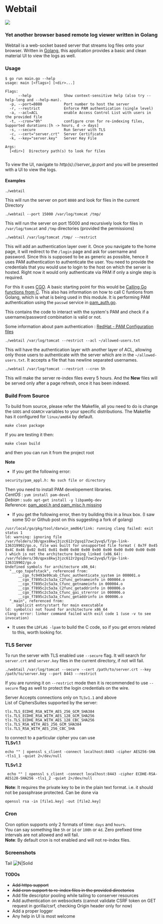 # Webtail

[![](https://goreportcard.com/badge/github.com/prateeknischal/webtail)](https://goreportcard.com/report/github.com/prateeknischal/webtail)

### Yet another browser based remote log viewer written in Golang

Webtail is a web-socket based server that streams log files onto your browser. Written in [Golang](https://golang.org), this application provides a basic and clean material UI to view the logs as well.

### Usage

```
$ go run main.go --help
usage: main [<flags>] [<dir>...]

Flags:
      --help               Show context-sensitive help (also try --help-long and --help-man).
  -p, --port=8080          Port number to host the server
  -r, --restrict           Enforce PAM authentication (single level)
  -a, --acl=ACL            enable Access Control List with users in the provided file
  -t, --cron="0h"          configure cron for re-indexing files, Supported durations:[h -> hours, d -> days]
  -s, --secure             Run Server with TLS
  -c, --cert="server.crt"  Server Certificate
  -k, --key="server.key"   Server Key File

Args:
  [<dir>]  Directory path(s) to look for files


```

To view the UI, navigate to *http(s)://server_ip:port* and you will be presented with a UI to view the logs.

#### Examples
```
./webtail
```
This will run the server on port `8080` and look for files in the current Directory
```
./webtail --port 15000 /var/log/tomcat /tmp/
```
This will run the server on port 15000 and recursively look for files in `/var/log/tomcat` and `/tmp` directories (provided the permissions)

```
./webtail /var/log/tomcat /tmp/ --restrict
```
This will add an authentication layer over it. Once you navigate to the home page, it will redirect to the `/login` page and ask for username and password. Since this is supposed to be as generic as possible, hence it uses PAM authentication to authenticate the user. You need to provide the credentials that you would use to login to the host on which the server is hosted. Right now it would only authenticate via PAM if only a single step is required.

For this it uses [CGO](https://github.com/golang/go/wiki/cgo). A basic starting point for this would be [Calling Go functions from C](https://medium.com/using-go-in-mobile-apps/using-go-in-mobile-apps-part-1-calling-go-functions-from-c-be1ecf7dfbc6). This also has information on how to call C funtions from Golang, which is what is being used in this module. It is performing PAM authentication using the `passwd` service in [pam_auth.go](https://github.com/prateeknischal/webtail/blob/master/util/pam_auth.go).

This contains the code to interact with the system's PAM and check if a username/password combination is valid or not.

Some information about pam authentication : [RedHat - PAM Configuration files](https://access.redhat.com/documentation/en-us/red_hat_enterprise_linux/6/html/managing_smart_cards/pam_configuration_files)


```
./webtail /var/log/tomcat --restrict --acl ~/allowed-users.txt
```
This will have the authentication layer with another layer of ACL, allowing only those users to authenticate with the server which are in the `~/allowed-users.txt`. It accepts a file that has newline separated usernames.


```
./webtail /var/log/tomcat --restrict --cron 5h
```
This will make the server re-index files every 5 hours. And the **New** files will be served only after a page refresh, once it has been indexed.


### Build From Source

To build from source, please refer the Makefile, all you need to do is change the `GOOS` and `GOARCH` variables to your specific distributions. The Makefile has it configured for `linux/amd64` by default.

```
make clean package
```
If you are testing it then:
```
make clean build
```
and then you can run it from the project root

**Note**    
* If you get the following error:
```
security/pam_appl.h: No such file or directory
```
Then you need to install PAM developement libraries.    
*CentOS* : `yum install pam-devel`    
*Debian* : `sudo apt-get install -y libpam0g-dev`   
Reference: [pam_appl.h and pam_misc.h missing](https://stackoverflow.com/questions/15614823/pam-appl-h-and-pam-misc-h-missing-in-rshd-c-source-code)


* If you get the following error, then try building this in a linux box.
(I saw some SO or Github post on this suggesting a fork of golang)
```
/usr/local/go/pkg/tool/darwin_amd64/link: running clang failed: exit status 1
ld: warning: ignoring file /var/folders/30/qpxs8kwj3jzc612r2gsq17zwc2yvq5/T/go-link-136319902/go.o, file was built for unsupported file format ( 0x7F 0x45 0x4C 0x46 0x02 0x01 0x01 0x00 0x00 0x00 0x00 0x00 0x00 0x00 0x00 0x00 ) which is not the architecture being linked (x86_64): /var/folders/30/qpxs8kwj3jzc612r2gsq17zwc2yvq5/T/go-link-136319902/go.o
Undefined symbols for architecture x86_64:
  "__cgo_topofstack", referenced from:
      __cgo_fc9493e99cab_Cfunc_authenticate_system in 000001.o
      __cgo_f7895c2c5a3a_C2func_getnameinfo in 000004.o
      __cgo_f7895c2c5a3a_Cfunc_getnameinfo in 000004.o
      __cgo_f7895c2c5a3a_C2func_getaddrinfo in 000006.o
      __cgo_f7895c2c5a3a_Cfunc_gai_strerror in 000006.o
      __cgo_f7895c2c5a3a_Cfunc_getaddrinfo in 000006.o
  "_main", referenced from:
     implicit entry/start for main executable
ld: symbol(s) not found for architecture x86_64
clang: error: linker command failed with exit code 1 (use -v to see invocation)
```

* It uses the `LDFLAG -lpam` to build the C code, so if you get errors related to this, worth looking for.

### TLS Server

To run the server with TLS enabled use `--secure` flag. It will search for `server.crt` and `server.key` files in the current directory, if not will fail.

```
./webtail /var/log/tomcat --secure --cert /path/to/server.crt --key /path/to/server.key --port 8443 --restrict
```

If you are running it on `--restrict` mode then it is recommended to use `--secure` flag as well to protect the login credentials on the wire.

Server Accepts connections only on `TLSv1.1` and above    
List of CiphersSuites supported by the server:
```
tls.TLS_ECDHE_RSA_WITH_AES_256_GCM_SHA384
tls.TLS_ECDHE_RSA_WITH_AES_128_GCM_SHA256
tls.TLS_ECDHE_RSA_WITH_AES_128_CBC_SHA256
tls.TLS_RSA_WITH_AES_256_GCM_SHA384
tls.TLS_RSA_WITH_AES_256_CBC_SHA
```

to connect to a particular cipher you can use       
**TLSv1.1**
```
echo "" | openssl s_client -connect localhost:8443 -cipher AES256-SHA -tls1_1 -quiet 2>/dev/null
```
**TLSv1.2**
```
 echo "" | openssl s_client -connect localhost:8443 -cipher ECDHE-RSA-AES128-SHA256 -tls1_2 -quiet 2>/dev/null
```

**Note**: It requires the private key to be in the plain text format. i.e. it should not be passphrase protected. Can be done via
```
openssl rsa -in [file1.key] -out [file2.key]
```

### Cron

Cron option supports only 2 formats of time: `days` and `hours`.      
You can say something like `5h` or `1d` or `100h` or `4d`. Zero prefixed time intervals are not allowed and will fail.    
**Note**: By default cron is not enabled and will not re-index files.

### Screenshots

Tail
![N|Solid](https://i.ibb.co/BCC9DLN/Screenshot-from-2018-11-30-22-00-13.png)

#### TODOs
* ~~Add https support~~
* ~~Add cron support to re-index files in the provided directories~~
* Add file descriptor pooling while tailing to conserver resources
* Add authentication on websockets (cannot validate CSRF token on GET request in gorilla/csrf, checking Origin header only for now)
* Add a proper logger
* Any help in UI is most welcome
